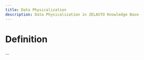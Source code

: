 ```yaml
---
title: Data Physicalization
description: Data Physicalization in ZELASTO Knowledge Base
---
```


# Definition
...

